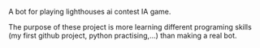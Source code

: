 A bot for playing lighthouses ai contest
IA game.

The purpose of these project is more learning
different programing skills (my first github 
project, python practising,...) than making a 
real bot.
